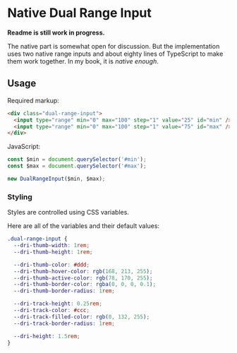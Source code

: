 # Native Dual Range Input

**Readme is still work in progress.**

The native part is somewhat open for discussion.
But the implementation uses two native range inputs
and about eighty lines of TypeScript to make them work together.
In my book, it is _native enough_.

## Usage

Required markup:

```html
<div class="dual-range-input">
  <input type="range" min="0" max="100" step="1" value="25" id="min" />
  <input type="range" min="0" max="100" step="1" value="75" id="max" />
</div>
```

JavaScript:

```js
const $min = document.querySelector('#min');
const $max = document.querySelector('#max');

new DualRangeInput($min, $max);
```

### Styling

Styles are controlled using CSS variables.

Here are all of the variables and their default values:

```css
.dual-range-input {
  --dri-thumb-width: 1rem;
  --dri-thumb-height: 1rem;

  --dri-thumb-color: #ddd;
  --dri-thumb-hover-color: rgb(168, 213, 255);
  --dri-thumb-active-color: rgb(78, 170, 255);
  --dri-thumb-border-color: rgba(0, 0, 0, 0.1);
  --dri-thumb-border-radius: 1rem;

  --dri-track-height: 0.25rem;
  --dri-track-color: #ccc;
  --dri-track-filled-color: rgb(0, 132, 255);
  --dri-track-border-radius: 1rem;

  --dri-height: 1.5rem;
}
```
